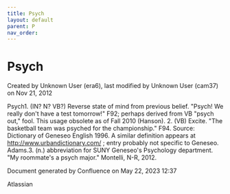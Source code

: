 ```yaml
---
title: Psych
layout: default
parent: P
nav_order:
---
```


# Psych

Created by  Unknown User (era6), last modified by  Unknown User (cam37) on Nov 21, 2012

Psych1. (IN? N? VB?) Reverse state of mind from previous belief. &quot;Psych! We really don't have a test tomorrow!&quot; F92; perhaps derived from VB &quot;psych out,&quot; fool. This usage obsolete as of Fall 2010 (Hanson). 2. (VB) Excite. &quot;The basketball team was psyched for the championship.&quot; F94. Source: Dictionary of Geneseo English 1996. A similar definition appears at http://www.urbandictionary.com/ ; entry probably not specific to Geneseo. Adams.3. (n.) abbreviation for SUNY Geneseo's Psychology department. &quot;My roommate's a psych major.&quot; Montelli, N-R, 2012.

Document generated by Confluence on May 22, 2023 12:37

Atlassian
